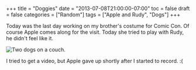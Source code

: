 +++
title = "Doggies"
date = "2013-07-08T21:00:00-07:00"
toc = false
draft = false
categories = ["Random"]
tags = ["Apple and Rudy", "Dogs"]
+++

<p>Today was the last day working on my brother's costume for Comic Con. Of course Apple comes along for the visit. Today she tried to play with Rudy, he didn't feel like it.</p>    
<p><img alt="Two dogs on a couch." src="/images/2013/07/2013-07-07_12-28-24_301_zpsf3ab395b.jpg" title="Look at Apple Pie! She was in a playful mood. Rudy just wanted to lay around." /></p>    
<p>I tried to get a video, but Apple gave up shortly after I started to record. :(</p>  